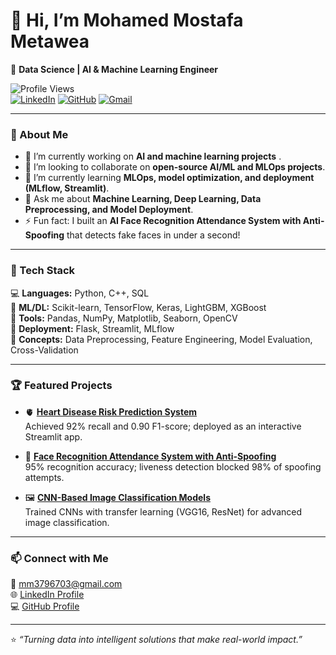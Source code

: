 # 👋 Hi, I’m Mohamed Mostafa Metawea  
🎯 **Data Science | AI & Machine Learning Engineer**

![Profile Views](https://komarev.com/ghpvc/?username=MOHAMEDMETAWEA&color=brightgreen)  
[![LinkedIn](https://img.shields.io/badge/LinkedIn-blue?logo=linkedin&logoColor=white)](https://www.linkedin.com/in/mohamed-mostafa-metawea)
[![GitHub](https://img.shields.io/badge/GitHub-000?logo=github&logoColor=white)](https://github.com/MOHAMEDMETAWEA)
[![Gmail](https://img.shields.io/badge/Gmail-D14836?logo=gmail&logoColor=white)](mailto:mm3796703@gmail.com)

---

### 🚀 About Me
- 🔭 I’m currently working on **AI and machine learning projects** .  
- 👯 I’m looking to collaborate on **open-source AI/ML and MLOps projects**.  
- 🌱 I’m currently learning **MLOps, model optimization, and deployment (MLflow, Streamlit)**.  
- 💬 Ask me about **Machine Learning, Deep Learning, Data Preprocessing, and Model Deployment**.  
- ⚡ Fun fact: I built an **AI Face Recognition Attendance System with Anti-Spoofing** that detects fake faces in under a second!

---

### 🧠 Tech Stack
💻 **Languages:** Python, C++, SQL  
🧩 **ML/DL:** Scikit-learn, TensorFlow, Keras, LightGBM, XGBoost  
🧰 **Tools:** Pandas, NumPy, Matplotlib, Seaborn, OpenCV  
🚀 **Deployment:** Flask, Streamlit, MLflow  
🧮 **Concepts:** Data Preprocessing, Feature Engineering, Model Evaluation, Cross-Validation  

---

### 🏆 Featured Projects
- 🫀 **[Heart Disease Risk Prediction System](https://github.com/MOHAMEDMETAWEA/Depi_Graduation_project)**  
  Achieved 92% recall and 0.90 F1-score; deployed as an interactive Streamlit app.  

- 🧠 **[Face Recognition Attendance System with Anti-Spoofing](https://github.com/MOHAMEDMETAWEA/Graduation-Project)**  
  95% recognition accuracy; liveness detection blocked 98% of spoofing attempts.  

- 🖼️ **[CNN-Based Image Classification Models](https://github.com/MOHAMEDMETAWEA/CNN-projects)**  
  Trained CNNs with transfer learning (VGG16, ResNet) for advanced image classification.  

---

### 📫 Connect with Me
📧 [mm3796703@gmail.com](mailto:mm3796703@gmail.com)  
🌐 [LinkedIn Profile](https://www.linkedin.com/in/mohamed-mostafa-metawea)  
💻 [GitHub Profile](https://github.com/MOHAMEDMETAWEA)

---

⭐️ _“Turning data into intelligent solutions that make real-world impact.”_
